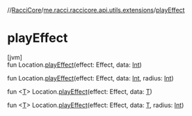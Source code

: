 //[RacciCore](../../index.md)/[me.racci.raccicore.api.utils.extensions](index.md)/[playEffect](play-effect.md)

# playEffect

[jvm]\
fun Location.[playEffect](play-effect.md)(effect: Effect, data: [Int](https://kotlinlang.org/api/latest/jvm/stdlib/kotlin/-int/index.html))

fun Location.[playEffect](play-effect.md)(effect: Effect, data: [Int](https://kotlinlang.org/api/latest/jvm/stdlib/kotlin/-int/index.html), radius: [Int](https://kotlinlang.org/api/latest/jvm/stdlib/kotlin/-int/index.html))

fun &lt;[T](play-effect.md)&gt; Location.[playEffect](play-effect.md)(effect: Effect, data: [T](play-effect.md))

fun &lt;[T](play-effect.md)&gt; Location.[playEffect](play-effect.md)(effect: Effect, data: [T](play-effect.md), radius: [Int](https://kotlinlang.org/api/latest/jvm/stdlib/kotlin/-int/index.html))
